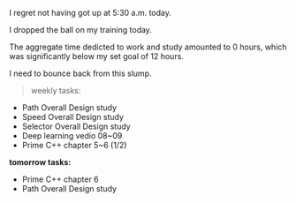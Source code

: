 I regret not having got up at 5:30 a.m. today.

I dropped the ball on my training today.

The aggregate time dedicted to work and study amounted to 0 hours, which was significantly below my set goal of 12 hours.

I need to bounce back from this slump.

> weekly tasks:
+ Path Overall Design study
+ Speed Overall Design study
+ Selector Overall Design study
+ Deep learning vedio 08~09
+ Prime C++ chapter 5~6 (1/2)

**tomorrow tasks:**
- Prime C++ chapter 6
- Path Overall Design study
